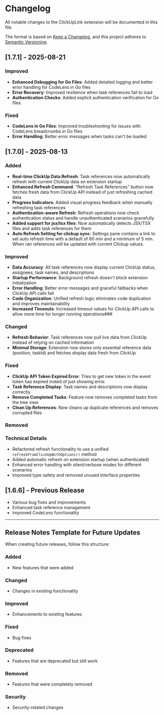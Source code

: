 # Changelog

All notable changes to the ClickUpLink extension will be documented in this file.

The format is based on [Keep a Changelog](https://keepachangelog.com/en/1.0.0/),
and this project adheres to [Semantic Versioning](https://semver.org/spec/v2.0.0.html).

## [1.7.1] - 2025-08-21

### Improved
- **Enhanced Debugging for Go Files**: Added detailed logging and better error handling for CodeLens in Go files
- **Error Recovery**: Improved resilience when task references fail to load
- **Authentication Checks**: Added explicit authentication verification for Go files

### Fixed
- **CodeLens in Go Files**: Improved troubleshooting for issues with CodeLens breadcrumbs in Go files
- **Error Handling**: Better error messages when tasks can't be loaded

## [1.7.0] - 2025-08-13

### Added
- **Real-time ClickUp Data Refresh**: Task references now automatically refresh with current ClickUp data on extension startup
- **Enhanced Refresh Command**: "Refresh Task References" button now fetches fresh data from ClickUp API instead of just refreshing cached data
- **Progress Indicators**: Added visual progress feedback when manually refreshing task references
- **Authentication-aware Refresh**: Refresh operations now check authentication status and handle unauthenticated scenarios gracefully
- **Added support for jsx/tsx files**: Now automatically detects JSX/TSX files and adds task references for them
- **Auto Refresh Setting for clickup sync**: Settings pane contains a link to set auto refresh time with a default of 60 min and a minimum of 5 min. When ran references will be updated with current Clickup values.

### Improved
- **Data Accuracy**: All task references now display current ClickUp status, assignees, task names, and descriptions
- **Startup Performance**: Background refresh doesn't block extension initialization
- **Error Handling**: Better error messages and graceful fallbacks when ClickUp API calls fail
- **Code Organization**: Unified refresh logic eliminates code duplication and improves maintainability
- **Increased Timeouts**: Increased timeout values for ClickUp API calls to allow more time for longer running operations###

### Changed
- **Refresh Behavior**: Task references now pull live data from ClickUp instead of relying on cached information
- **Minimal Storage**: Extension now stores only essential reference data (position, taskId) and fetches display data fresh from ClickUp

### Fixed
- **ClickUp API Token Expired Error**: Tries to get new token in the event token has expired insted of just showing error.
- **Task Reference Display**: Task names and descriptions now display correctly
- **Remove Completed Tasks**: Feature now removes completed tasks from the tree view
- **Clean Up References**: Now cleans up duplicate references and removes corrupted files

### Removed

### Technical Details
- Refactored refresh functionality to use a unified `refreshFromClickUpWithOptions()` method
- Added automatic refresh on extension startup (when authenticated)
- Enhanced error handling with silent/verbose modes for different scenarios
- Improved type safety and removed unused interface properties

## [1.6.6] - Previous Release
- Various bug fixes and improvements
- Enhanced task reference management
- Improved CodeLens functionality

---

## Release Notes Template for Future Updates

When creating future releases, follow this structure:

### Added
- New features that were added

### Changed  
- Changes in existing functionality

### Improved
- Enhancements to existing features

### Fixed
- Bug fixes

### Deprecated
- Features that are deprecated but still work

### Removed
- Features that were completely removed

### Security
- Security-related changes
</content>
</invoke>
